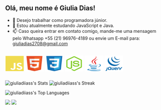 <h2>Olá, meu nome é Giulia Dias!</h2>


- 👀 Desejo trabalhar como programadora júnior.
- 🌱 Estou atualmente estudando JavaScript e Java.
- 📫 Caso queira entrar em contato comigo, mande-me uma mensagem pelo Whatsapp +55 (21) 96976-4189 ou envie um E-mail para: giuliadias2708@gmail.com

<div style="display: inline_block; margin_bottom: 20px; background_color: purpple;"><br>
  <img align="center" alt="Jhon-Js" height="50" width="60" src="https://raw.githubusercontent.com/devicons/devicon/master/icons/javascript/javascript-plain.svg">
<img align="center" alt="Jhon-HTML" height="50" width="60" src="https://raw.githubusercontent.com/devicons/devicon/master/icons/html5/html5-original.svg">
  <img align="center" alt="Jhon-CSS" height="50" width="60" src="https://raw.githubusercontent.com/devicons/devicon/master/icons/css3/css3-original.svg">
  <img align="center" alt="Jhon-Node" height="50" width="60" src="https://raw.githubusercontent.com/devicons/devicon/master/icons/nodejs/nodejs-original.svg">
  <img align="center" alt="Jhon-Java" height="50" width="60" src="https://raw.githubusercontent.com/devicons/devicon/master/icons/java/java-original.svg">
  <img align="center" alt="Jhon-jquery" height="50" width="60" src="https://raw.githubusercontent.com/devicons/devicon/master/icons/jquery/jquery-plain-wordmark.svg">
</div>


<h2></h2>






![giuliadiiass's Stats](https://github-readme-stats.vercel.app/api?username=giuliadiiass&theme=material-palenight&show_icons=true&hide_border=true&count_private=true)
![giuliadiiass's Streak](https://github-readme-streak-stats.herokuapp.com/?user=giuliadiiass&theme=material-palenight&hide_border=true)


![giuliadiiass's Top Languages](https://github-readme-stats.vercel.app/api/top-langs/?username=giuliadiiass&theme=material-palenight&show_icons=true&hide_border=true&layout=compact)

[<img src = "https://img.shields.io/badge/instagram-%23E4405F.svg?&style=for-the-badge&logo=instagram&logoColor=white">](https://instagram.com/giuliadiiass_?igshid=MzNlNGNkZWQ4Mg==) 
<a href="https://api.whatsapp.com/send?phone=5521969764189&text=Olá Giulia!" target="_blank"><img src="https://img.shields.io/badge/WhatsApp-25D366?style=for-the-badge&logo=whatsapp&logoColor=white"></a>


<!---
giuliadiiass/giuliadiiass is a ✨ special ✨ repository because its `README.md` (this file) appears on your GitHub profile.
You can click the Preview link to take a look at your changes.
--->
